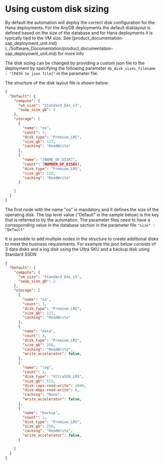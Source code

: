 # Using custom disk sizing #

By default the automation will deploy the correct disk configuration for the Hana deployments. For the AnyDB deployments the default disklayout is defined based on the size of the database and for Hana deployments it is typically tied to the VM size. See [product_documentation-sap_deployment_unit.md] (../Software_Documentation/product_documentation-sap_deployment_unit.md) for more info

The disk sizing can be changed by providing a custom json file to the deployment by specifying the following parameter ```db_disk_sizes_filename : "[PATH to json file]"``` in the parameter file.

The structure of the disk layout file is shown below:

```json
{
  "Default": {
    "compute": {
      "vm_size": "Standard_D4s_v3",
      "swap_size_gb": 2
    },
    "storage": [
      {
        "name": "os",
        "count": 1,
        "disk_type": "Premium_LRS",
        "size_gb": 127,
        "caching": "ReadWrite"
      },
      {
        "name": "[NAME_OF_DISK]",
        "count": [NUMBER_OF_DISKS],
        "disk_type": "Premium_LRS",
        "size_gb": 128,
        "caching": "ReadWrite"
      }

    ]
  }
}
```

The first node with the name "os" is mandatory and it defines the size of the operating disk. The top level value ("Default" in the sample below) is the key that is referred to by the automation. The parameter files need to have a corresponding value in the database section in the parameter file ```"size" : "Default"```

It is possible to add multiple nodes in the structure to create additional disks to meet the business requirements. For example the json below consists of 3 data disks and a log disk using the Ultra SKU and a backup disk using Standard SSDN

```json
{
  "Default": {
    "compute": {
      "vm_size": "Standard_D4s_v3",
      "swap_size_gb": 2
    },
    "storage": [
      {
        "name": "os",
        "count": 1,
        "disk_type": "Premium_LRS",
        "size_gb": 127,
        "caching": "ReadWrite"
      },
      {
        "name": "data",
        "count": 3,
        "disk_type": "Premium_LRS",
        "size_gb": 256,
        "caching": "ReadWrite",
        "write_accelerator": false,
      },
      {
        "name": "log",
        "count": 1,
        "disk_type": "UltraSSD_LRS",
        "size_gb": 512,
        "disk-iops-read-write": 2048,
        "disk-mbps-read-write": 8,
        "caching": "None",
        "write_accelerator": false,
      },
      {
        "name": "backup",
        "count": 1,
        "disk_type": "Premium_LRS",
        "size_gb": 256,
        "caching": "ReadWrite",
        "write_accelerator": false,
      }

    ]
  }
}
```
